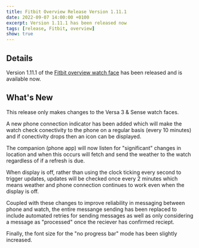 ```yaml
---
title: Fitbit Overview Release Version 1.11.1
date: 2022-09-07 14:00:00 +0100
excerpt: Version 1.11.1 has been released now
tags: [release, Fitbit, overview]
show: true
---
```


## Details

Version 1.11.1 of the [Fitbit overview watch face](https://gallery.Fitbit.com/details/7c4f7506-8ed8-4eb9-84e3-28b85671f26b) has been released and is available now.

## What's New

This release only makes changes to the Versa 3 & Sense watch faces.

A new phone connection indicator has been added which will make the watch check conectivity to the phone on a regular basis (every 10 minutes) and if conectivity drops then an icon can be displayed.

The companion (phone app) will now listen for "significant" changes in location and when this occurs will fetch and send the weather to the watch regardless of if a refresh is due.

When display is off, rather than using the clock ticking every second to trigger updates, updates will be checked once every 2 minutes which means weather and phone connection continues to work even when the display is off.

Coupled with these changes to improve reliability in messaging between phone and watch, the entire messange sending has been replaced to include automated retries for sending messages as well as only considering a message as "processed" once the reciever has confirmed reciept.

Finally, the font size for the "no progress bar" mode has been slightly increased.
